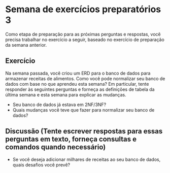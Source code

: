 # Semana de exercícios preparatórios 3

Como etapa de preparação para as próximas perguntas e respostas, você precisa trabalhar no exercício a seguir, baseado no exercício de preparação da semana anterior.

## Exercício

Na semana passada, você criou um ERD para o banco de dados para armazenar receitas de alimentos.
Como você pode normalizar seu banco de dados com base no que aprendeu esta semana?
Em particular, tente responder às seguintes perguntas e forneça as definições de tabela da última semana
e esta semana para explicar as mudanças.

- Seu banco de dados já estava em 2NF/3NF?
- Quais mudanças você teve que fazer para normalizar seu banco de dados?

## Discussão (Tente escrever respostas para essas perguntas em texto, forneça consultas e comandos quando necessário)

- Se você deseja adicionar milhares de receitas ao seu banco de dados, quais desafios você prevê?
